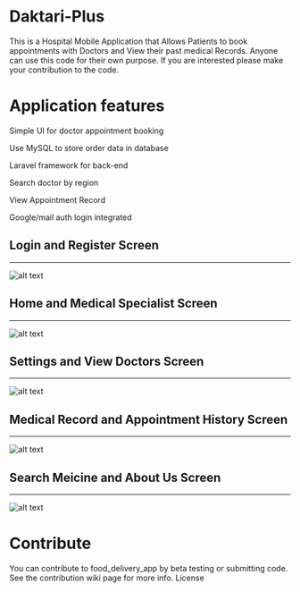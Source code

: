 # Daktari-Plus
This is a Hospital Mobile Application that Allows Patients to book appointments with Doctors and View their past medical Records. Anyone can use this code for their own purpose. If you are interested please make your contribution to the code.


# Application features
Simple UI for doctor appointment booking 

Use MySQL to store order data in database

Laravel framework for back-end

Search doctor by region

View Appointment Record

Google/mail auth login integrated

## Login and Register Screen
------
![alt text](../main/screenshots/login_signup.png)

## Home and Medical Specialist Screen
------
![alt text](../main/screenshots/home_medical_specialist.png)

## Settings and View Doctors Screen
------
![alt text](../main/screenshots/settings_our_doctors.png)

## Medical Record and Appointment History Screen
------
![alt text](../main/screenshots/med_rec_appointment_history.png)

## Search Meicine and About Us Screen
------
![alt text](../main/screenshots/search_medicine_about_us.png)



# Contribute
You can contribute to food_delivery_app by beta testing or submitting code. See the contribution wiki page for more info.
License
